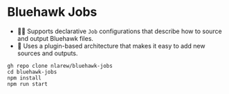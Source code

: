 # Bluehawk Jobs

- 👩‍🚒 Supports declarative `Job` configurations that describe how to source and output Bluehawk files.
- 🔌 Uses a plugin-based architecture that makes it easy to add new sources and outputs.

```shell
gh repo clone nlarew/bluehawk-jobs
cd bluehawk-jobs
npm install
npm run start
```
